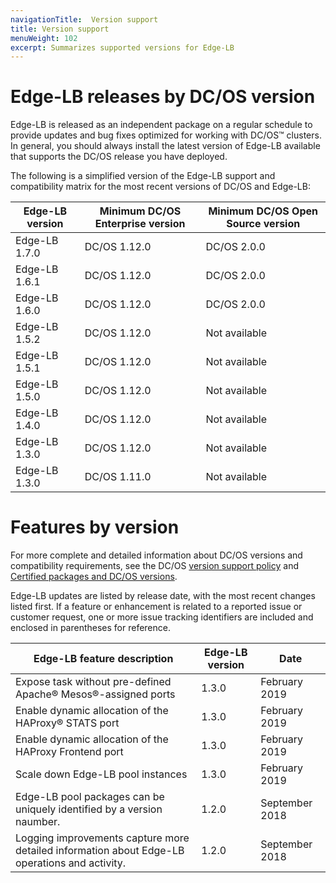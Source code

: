 ```yaml
---
navigationTitle:  Version support
title: Version support
menuWeight: 102
excerpt: Summarizes supported versions for Edge-LB
---
```


# Edge-LB releases by DC/OS version

Edge-LB is released as an independent package on a regular schedule to provide updates and bug fixes optimized for working with DC/OS&trade; clusters. In general, you should always install the latest version of Edge-LB available that supports the DC/OS release you have deployed.

The following is a simplified version of the Edge-LB support and compatibility matrix for the most recent versions of DC/OS and Edge-LB:

| Edge-LB version | Minimum DC/OS Enterprise version | Minimum DC/OS Open Source version |
|------------------|---------------------------------|-----------------------------------|
| Edge-LB 1.7.0    | DC/OS 1.12.0                    | DC/OS 2.0.0                       |
| Edge-LB 1.6.1    | DC/OS 1.12.0                    | DC/OS 2.0.0                       |
| Edge-LB 1.6.0    | DC/OS 1.12.0                    | DC/OS 2.0.0                       |
| Edge-LB 1.5.2    | DC/OS 1.12.0                    | Not available                     |
| Edge-LB 1.5.1    | DC/OS 1.12.0                    | Not available                     |
| Edge-LB 1.5.0    | DC/OS 1.12.0                    | Not available                     |
| Edge-LB 1.4.0    | DC/OS 1.12.0                    | Not available                     |
| Edge-LB 1.3.0    | DC/OS 1.12.0                    | Not available                     |
| Edge-LB 1.3.0    | DC/OS 1.11.0                    | Not available                     |


# Features by version

For more complete and detailed information about DC/OS versions and compatibility requirements, see the DC/OS [version support policy](/mesosphere/dcos/2.0/release-notes/version-policy/) and [Certified packages and DC/OS versions](/mesosphere/dcos/2.0/release-notes/version-policy/#certified-packages-and-dcos-versions).

Edge-LB updates are listed by release date, with the most recent changes listed first. If a feature or enhancement is related to a reported issue or customer request, one or more issue tracking identifiers are included and enclosed in parentheses for reference.

|<b> Edge-LB feature description</b> | <b>Edge-LB version</b> | <b>Date</b> |
|-------------------------------| ----------------- | ----------- |
Expose task without pre-defined Apache&reg; Mesos&reg;-assigned ports | 1.3.0 | February 2019 |
Enable dynamic allocation of the HAProxy&reg; STATS port | 1.3.0 | February 2019 |
Enable dynamic allocation of the HAProxy Frontend port | 1.3.0 | February 2019 |
Scale down Edge-LB pool instances | 1.3.0 | February 2019 |
Edge-LB pool packages can be uniquely identified by a version naumber. | 1.2.0 | September 2018
Logging improvements capture more detailed information about Edge-LB operations and activity. | 1.2.0 | September 2018
